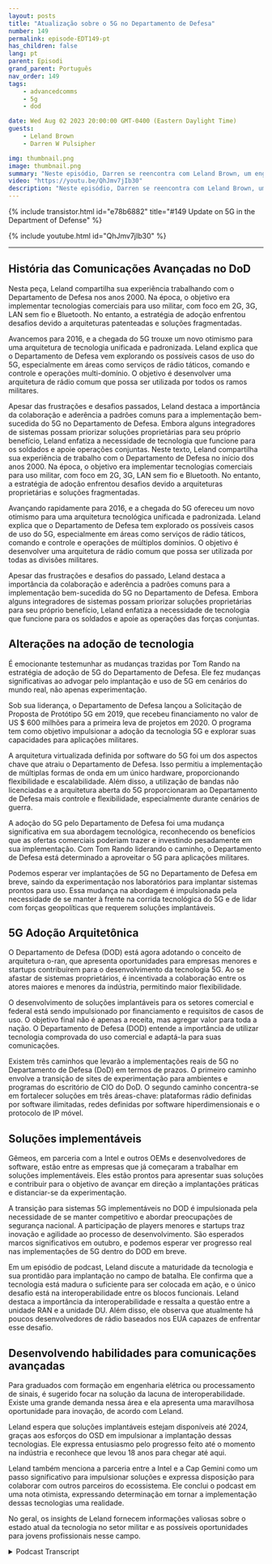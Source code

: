 ```yaml
---
layout: posts
title: "Atualização sobre o 5G no Departamento de Defesa"
number: 149
permalink: episode-EDT149-pt
has_children: false
lang: pt
parent: Episodi
grand_parent: Português
nav_order: 149
tags:
    - advancedcomms
    - 5g
    - dod

date: Wed Aug 02 2023 20:00:00 GMT-0400 (Eastern Daylight Time)
guests:
    - Leland Brown
    - Darren W Pulsipher

img: thumbnail.png
image: thumbnail.png
summary: "Neste episódio, Darren se reencontra com Leland Brown, um engenheiro principal na Capgemini e um convidado anterior do programa, para discutir os avanços futuros da tecnologia 5G no Departamento de Defesa dos Estados Unidos."
video: "https://youtu.be/QhJmv7jIb30"
description: "Neste episódio, Darren se reencontra com Leland Brown, um engenheiro principal na Capgemini e um convidado anterior do programa, para discutir os avanços futuros da tecnologia 5G no Departamento de Defesa dos Estados Unidos."
---
```


<div>
{% include transistor.html id="e78b6882" title="#149 Update on 5G in the Department of Defense" %}

{% include youtube.html id="QhJmv7jIb30" %}
</div>

---

## História das Comunicações Avançadas no DoD

Nesta peça, Leland compartilha sua experiência trabalhando com o Departamento de Defesa nos anos 2000. Na época, o objetivo era implementar tecnologias comerciais para uso militar, com foco em 2G, 3G, LAN sem fio e Bluetooth. No entanto, a estratégia de adoção enfrentou desafios devido a arquiteturas patenteadas e soluções fragmentadas.

Avancemos para 2016, e a chegada do 5G trouxe um novo otimismo para uma arquitetura de tecnologia unificada e padronizada. Leland explica que o Departamento de Defesa vem explorando os possíveis casos de uso do 5G, especialmente em áreas como serviços de rádio táticos, comando e controle e operações multi-domínio. O objetivo é desenvolver uma arquitetura de rádio comum que possa ser utilizada por todos os ramos militares.

Apesar das frustrações e desafios passados, Leland destaca a importância da colaboração e aderência a padrões comuns para a implementação bem-sucedida do 5G no Departamento de Defesa. Embora alguns integradores de sistemas possam priorizar soluções proprietárias para seu próprio benefício, Leland enfatiza a necessidade de tecnologia que funcione para os soldados e apoie operações conjuntas. Neste texto, Leland compartilha sua experiência de trabalho com o Departamento de Defesa no início dos anos 2000. Na época, o objetivo era implementar tecnologias comerciais para uso militar, com foco em 2G, 3G, LAN sem fio e Bluetooth. No entanto, a estratégia de adoção enfrentou desafios devido a arquiteturas proprietárias e soluções fragmentadas.

Avançando rapidamente para 2016, e a chegada do 5G ofereceu um novo otimismo para uma arquitetura tecnológica unificada e padronizada. Leland explica que o Departamento de Defesa tem explorado os possíveis casos de uso do 5G, especialmente em áreas como serviços de rádio táticos, comando e controle e operações de múltiplos domínios. O objetivo é desenvolver uma arquitetura de rádio comum que possa ser utilizada por todas as divisões militares.

Apesar das frustrações e desafios do passado, Leland destaca a importância da colaboração e aderência a padrões comuns para a implementação bem-sucedida do 5G no Departamento de Defesa. Embora alguns integradores de sistemas possam priorizar soluções proprietárias para seu próprio benefício, Leland enfatiza a necessidade de tecnologia que funcione para os soldados e apoie as operações das forças conjuntas.

## Alterações na adoção de tecnologia

É emocionante testemunhar as mudanças trazidas por Tom Rando na estratégia de adoção de 5G do Departamento de Defesa. Ele fez mudanças significativas ao advogar pelo implantação e uso de 5G em cenários do mundo real, não apenas experimentação.

Sob sua liderança, o Departamento de Defesa lançou a Solicitação de Proposta de Protótipo 5G em 2019, que recebeu financiamento no valor de US $ 600 milhões para a primeira leva de projetos em 2020. O programa tem como objetivo impulsionar a adoção da tecnologia 5G e explorar suas capacidades para aplicações militares.

A arquitetura virtualizada definida por software do 5G foi um dos aspectos chave que atraiu o Departamento de Defesa. Isso permitiu a implementação de múltiplas formas de onda em um único hardware, proporcionando flexibilidade e escalabilidade. Além disso, a utilização de bandas não licenciadas e a arquitetura aberta do 5G proporcionaram ao Departamento de Defesa mais controle e flexibilidade, especialmente durante cenários de guerra.

A adoção do 5G pelo Departamento de Defesa foi uma mudança significativa em sua abordagem tecnológica, reconhecendo os benefícios que as ofertas comerciais poderiam trazer e investindo pesadamente em sua implementação. Com Tom Rando liderando o caminho, o Departamento de Defesa está determinado a aproveitar o 5G para aplicações militares.

Podemos esperar ver implantações de 5G no Departamento de Defesa em breve, saindo da experimentação nos laboratórios para implantar sistemas prontos para uso. Essa mudança na abordagem é impulsionada pela necessidade de se manter à frente na corrida tecnológica do 5G e de lidar com forças geopolíticas que requerem soluções implantáveis.

## 5G Adoção Arquitetônica

O Departamento de Defesa (DOD) está agora adotando o conceito de arquitetura o-ran, que apresenta oportunidades para empresas menores e startups contribuírem para o desenvolvimento da tecnologia 5G. Ao se afastar de sistemas proprietários, é incentivada a colaboração entre os atores maiores e menores da indústria, permitindo maior flexibilidade.

O desenvolvimento de soluções implantáveis para os setores comercial e federal está sendo impulsionado por financiamento e requisitos de casos de uso. O objetivo final não é apenas a receita, mas agregar valor para toda a nação. O Departamento de Defesa (DOD) entende a importância de utilizar tecnologia comprovada do uso comercial e adaptá-la para suas comunicações.

Existem três caminhos que levarão a implementações reais de 5G no Departamento de Defesa (DoD) em termos de prazos. O primeiro caminho envolve a transição de sites de experimentação para ambientes e programas do escritório de CIO do DoD. O segundo caminho concentra-se em fortalecer soluções em três áreas-chave: plataformas rádio definidas por software ilimitadas, redes definidas por software hiperdimensionais e o protocolo de IP móvel.

## Soluções implementáveis

Gêmeos, em parceria com a Intel e outros OEMs e desenvolvedores de software, estão entre as empresas que já começaram a trabalhar em soluções implementáveis. Eles estão prontos para apresentar suas soluções e contribuir para o objetivo de avançar em direção a implantações práticas e distanciar-se da experimentação.

A transição para sistemas 5G implementáveis no DOD é impulsionada pela necessidade de se manter competitivo e abordar preocupações de segurança nacional. A participação de players menores e startups traz inovação e agilidade ao processo de desenvolvimento. São esperados marcos significativos em outubro, e podemos esperar ver progresso real nas implementações de 5G dentro do DOD em breve.

Em um episódio de podcast, Leland discute a maturidade da tecnologia e sua prontidão para implantação no campo de batalha. Ele confirma que a tecnologia está madura o suficiente para ser colocada em ação, e o único desafio está na interoperabilidade entre os blocos funcionais. Leland destaca a importância da interoperabilidade e ressalta a questão entre a unidade RAN e a unidade DU. Além disso, ele observa que atualmente há poucos desenvolvedores de rádio baseados nos EUA capazes de enfrentar esse desafio.

## Desenvolvendo habilidades para comunicações avançadas

Para graduados com formação em engenharia elétrica ou processamento de sinais, é sugerido focar na solução da lacuna de interoperabilidade. Existe uma grande demanda nessa área e ela apresenta uma maravilhosa oportunidade para inovação, de acordo com Leland.

Leland espera que soluções implantáveis estejam disponíveis até 2024, graças aos esforços do OSD em impulsionar a implantação dessas tecnologias. Ele expressa entusiasmo pelo progresso feito até o momento na indústria e reconhece que levou 18 anos para chegar até aqui.

Leland também menciona a parceria entre a Intel e a Cap Gemini como um passo significativo para impulsionar soluções e expressa disposição para colaborar com outros parceiros do ecossistema. Ele conclui o podcast em uma nota otimista, expressando determinação em tornar a implementação dessas tecnologias uma realidade.

No geral, os insights de Leland fornecem informações valiosas sobre o estado atual da tecnologia no setor militar e as possíveis oportunidades para jovens profissionais nesse campo.



<details>
<summary> Podcast Transcript </summary>

<p></p>

</details>
